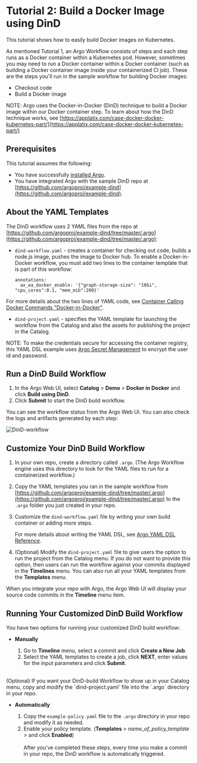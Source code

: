 # Tutorial 2: Build a Docker Image using DinD

This tutorial shows how to easily build Docker images on Kubernetes.

As mentioned Tutorial 1, an Argo Workflow consists of steps and each step runs as a Docker container within a Kubernetes pod. However, sometimes you may need to run a Docker container within a Docker container (such as building a Docker container image inside your containerized CI job). These are the steps you'll run in the sample workflow for building Docker images:

* Checkout code
* Build a Docker image

NOTE: Argo uses the Docker-in-Docker (DinD) technique to build a Docker image within our Docker container step. To learn about how the DinD technique works, see [https://applatix.com/case-docker-docker-kubernetes-part/](https://applatix.com/case-docker-docker-kubernetes-part/)

## Prerequisites
This tutorial assumes the following:


* You have successfully [installed Argo](https://argoproj.github.io/argo-site/get-started/installation).
* You have integrated Argo with the sample DinD repo at [https://github.com/argoproj/example-dind](https://github.com/argoproj/example-dind).

## About the YAML Templates

The DinD workflow uses 2 YAML files from the repo at [https://github.com/argoproj/example-dind/tree/master/.argo](https://github.com/argoproj/example-dind/tree/master/.argo):

* `dind-workflow.yaml` - creates a container for checking out code, builds a node.js image, pushes the image to Docker hub. To enable a Docker-in-Docker workflow, you must add two lines to the container template that is part of this workflow:

  ```
  annotations:
    ax_ea_docker_enable: '{"graph-storage-size": "10Gi", "cpu_cores":0.1, "mem_mib":200}'
  ```
For more details about the two lines of YAML code, see [Container Calling Docker Commands "Docker-in-Docker"](../yaml/container_templates.md#ContainerDinDWorkflow).

* `dind-project.yaml` - specifies the YAML template for launching the workflow from the Catalog and also the assets for publishing the project in the Catalog.

NOTE: To make the credentials secure for accessing the container registry, this YAML DSL example uses [Argo Secret Management](../user_guide/configapplatixcluster/managesystemsettings.md) to encrypt the user id and password.

## Run a DinD Build Workflow

1. In the Argo Web UI, select **Catalog** > **Demo** > **Docker in Docker** and click **Build using DinD**.
1. Click **Submit** to start the DinD build workflow.

You can see the workflow status from the Argo Web UI. You can also check the logs and artifacts generated by each step:

![DinD-workflow](../../images/example-dind-workflow.png)


## Customize Your DinD Build Workflow

1. In your own repo, create a directory called `.argo`. (The Argo Workflow engine uses this directory to look for the YAML files to run for a containerized workflow.)
1. Copy the YAML templates you ran in the sample workflow from [https://github.com/argoproj/example-dind/tree/master/.argo](https://github.com/argoproj/example-dind/tree/master/.argo) to the `.argo` folder you just created in your repo.
1. Customize the `dind-workflow.yaml` file by writing your own build container or adding more steps.

	For more details about writing the YAML DSL, see [Argo YAML DSL Reference](./../yaml/dsl_reference_intro.md).

4.  (Optional) Modify the `dind-project.yaml` file to give users the option to run the project from the Catalog menu. If you do not want to provide this option, then users can run the workflow against your commits displayed in the **Timelines** menu. You can also run all your YAML templates from the **Templates** menu.

When you integrate your repo with Argo, the Argo Web UI will display your source code commits in the **Timeline** menu item.

## Running Your Customized DinD Build Workflow

You have two options for running your customized DinD build workflow:

 * **Manually**

	1. Go to **Timeline** menu, select a commit and click **Create a New Job**.
	1. Select the YAML templates to create a job, click **NEXT**, enter values for the input parameters and click **Submit**.  
<br/>
   (Optional) If you want your DinD-build Workflow to show up in your Catalog menu, copy and modify the `dind-project.yaml` file into the `.argo` directory in your repo. 


* **Automatically**

	1. Copy the `example-policy.yaml` file to the `.argo` directory in your repo and modify it as needed.
	1. Enable your policy template. (**Templates** > *name_of_policy_template* > and click **Enabled**)  
   <br/> After you've completed these steps, every time you make a commit in your repo, the DinD workflow is automatically triggered.
